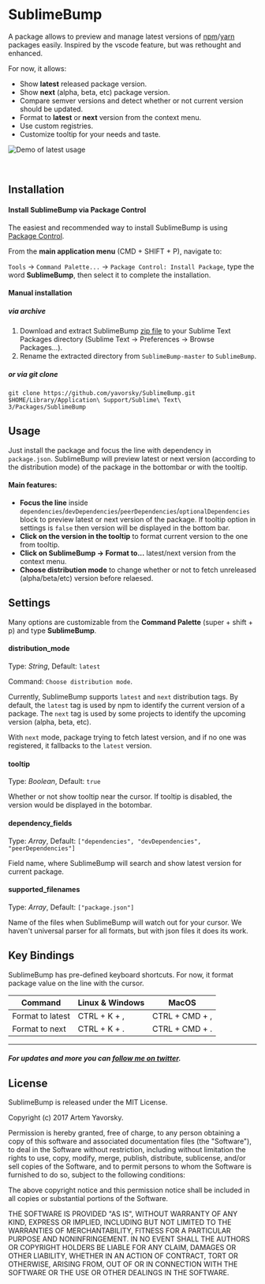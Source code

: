 SublimeBump
=============

A package allows to preview and manage latest versions of [npm](https://npmjs.com)/[yarn](https://yarnpkg.com) packages easily.
Inspired by the vscode feature, but was rethought and enhanced.

For now, it allows:

- Show **latest** released package version.
- Show **next** (alpha, beta, etc) package version.
- Compare semver versions and detect whether or not current version should be updated.
- Format to **latest** or **next** version from the context menu.
- Use custom registries.
- Customize tooltip for your needs and taste.


![Demo of latest usage](https://raw.githubusercontent.com/yavorsky/SublimeBump/master/img/preview.gif)

  ​
## Installation

#### Install SublimeBump via Package Control

The easiest and recommended way to install SublimeBump is using [Package Control](https://packagecontrol.io/packages/SublimeBump).

From the **main application menu** (CMD + SHIFT + P), navigate to:

`Tools` -> `Command Palette...` -> `Package Control: Install Package`, type the word **SublimeBump**, then select it to complete the installation.

#### Manual installation

##### via archive
1. Download and extract SublimeBump [zip file](https://github.com/yavorsky/SublimeBump/archive/master.zip) to your Sublime Text Packages directory (Sublime Text -> Preferences -> Browse Packages...).
2. Rename the extracted directory from `SublimeBump-master` to `SublimeBump`.

##### or via git clone
`git clone https://github.com/yavorsky/SublimeBump.git $HOME/Library/Application\ Support/Sublime\ Text\ 3/Packages/SublimeBump`

## Usage

Just install the package and focus the line with dependency in `package.json`. SublimeBump will preview latest or next version (according to the distribution mode) of the package in the bottombar or with the tooltip.

#### Main features:

* **Focus the line** inside `dependencies`/`devDependencies`/`peerDependencies`/`optionalDependencies` block to preview latest or next version of the package. If tooltip option in settings is `false` then version will be displayed in the bottom bar.
* **Click on the version in the tooltip** to format current version to the one from tooltip.
* **Click on SublimeBump -> Format to...** latest/next version from the context menu.
* **Choose distribution mode** to change whether or not to fetch unreleased (alpha/beta/etc) version before relaesed.


## Settings

Many options are customizable from the **Command Palette** (super + shift + p) and type **SublimeBump**.

#### distribution_mode

Type: *String*, Default: `latest`

Command: `Choose distribution mode`.

Currently, SublimeBump supports `latest` and `next` distribution tags. By default, the `latest` tag is used by npm to identify the current version of a package. The `next` tag is used by some projects to identify the upcoming version (alpha, beta, etc). 

With `next` mode, package trying to fetch latest version, and if no one was registered, it fallbacks to the `latest` version.


#### tooltip

Type: *Boolean*, Default: `true`

Whether or not show tooltip near the cursor. If tooltip is disabled, the version would be displayed in the botombar.


#### dependency_fields

Type: *Array*, Default: `["dependencies", "devDependencies", "peerDependencies"]`

Field name, where SublimeBump will search and show latest version for current package.


#### supported_filenames

Type: *Array*, Default: `["package.json"]`

Name of the files when SublimeBump will watch out for your cursor. We haven't universal parser for all formats, but with json files it does its work.


## Key Bindings

SublimeBump has pre-defined keyboard shortcuts. For now, it format package value on the line with the cursor.

| Command          | Linux & Windows | MacOS          |
| ---------------- | --------------- | -------------- |
| Format to latest | CTRL + K + ,    | CTRL + CMD + , |
| Format to next   | CTRL + K + .    | CTRL + CMD + . |


------
##### For updates and more you can [follow me on twitter](https://twitter.com/yavorsky_).

## License

SublimeBump is released under the MIT License.

Copyright (c) 2017 Artem Yavorsky.

Permission is hereby granted, free of charge, to any person obtaining a copy of this software and associated documentation files (the "Software"), to deal in the Software without restriction, including without limitation the rights to use, copy, modify, merge, publish, distribute, sublicense, and/or sell copies of the Software, and to permit persons to whom the Software is furnished to do so, subject to the following conditions:

The above copyright notice and this permission notice shall be included in all copies or substantial portions of the Software.

THE SOFTWARE IS PROVIDED "AS IS", WITHOUT WARRANTY OF ANY KIND, EXPRESS OR IMPLIED, INCLUDING BUT NOT LIMITED TO THE WARRANTIES OF MERCHANTABILITY, FITNESS FOR A PARTICULAR PURPOSE AND NONINFRINGEMENT. IN NO EVENT SHALL THE AUTHORS OR COPYRIGHT HOLDERS BE LIABLE FOR ANY CLAIM, DAMAGES OR OTHER LIABILITY, WHETHER IN AN ACTION OF CONTRACT, TORT OR OTHERWISE, ARISING FROM, OUT OF OR IN CONNECTION WITH THE SOFTWARE OR THE USE OR OTHER DEALINGS IN THE SOFTWARE.
